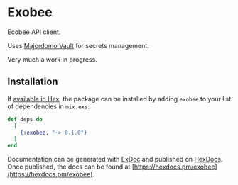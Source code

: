 # Exobee

Ecobee API client.

Uses [Majordomo Vault](../majordomo-vault) for secrets management.

Very much a work in progress.

## Installation

If [available in Hex](https://hex.pm/docs/publish), the package can be installed
by adding `exobee` to your list of dependencies in `mix.exs`:

```elixir
def deps do
  [
    {:exobee, "~> 0.1.0"}
  ]
end
```

Documentation can be generated with [ExDoc](https://github.com/elixir-lang/ex_doc)
and published on [HexDocs](https://hexdocs.pm). Once published, the docs can
be found at [https://hexdocs.pm/exobee](https://hexdocs.pm/exobee).
